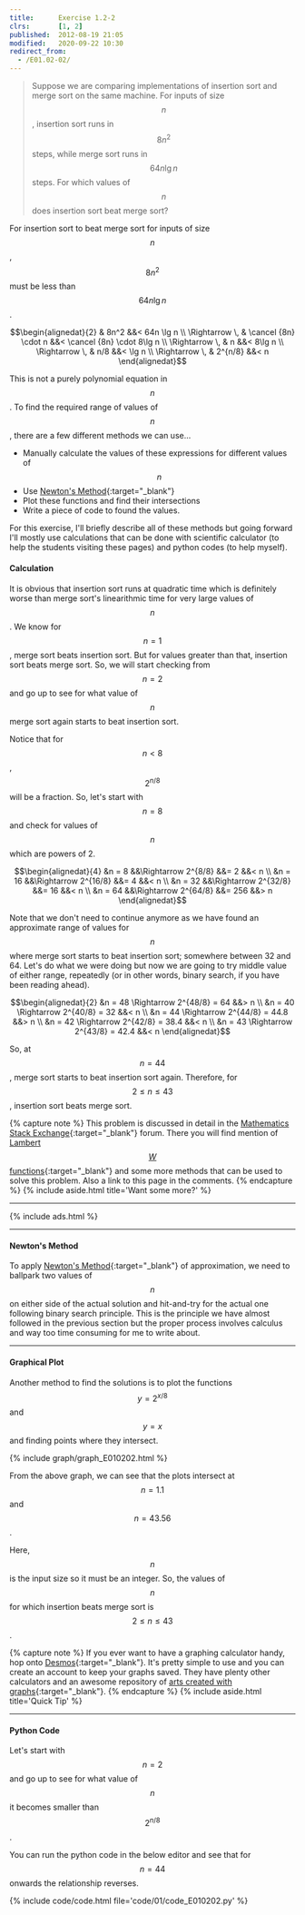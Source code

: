 ```yaml
---
title:      Exercise 1.2-2
clrs:       [1, 2]
published:  2012-08-19 21:05
modified:   2020-09-22 10:30
redirect_from:
  - /E01.02-02/
---
```


> Suppose we are comparing implementations of insertion sort and merge sort on the same machine. For inputs of size $$n$$, insertion sort runs in $$8n^2$$ steps, while merge sort runs in $$64n \lg n$$ steps. For which values of $$n$$ does insertion sort beat merge sort?

For insertion sort to beat merge sort for inputs of size $$n$$, $$8n^2$$ must be less than $$64n \lg n$$.

$$\begin{alignedat}{2}
               & 8n^2                 &&< 64n \lg n \\
\Rightarrow \, & \cancel {8n} \cdot n &&< \cancel {8n} \cdot 8\lg n \\
\Rightarrow \, & n                    &&< 8\lg n \\
\Rightarrow \, & n/8                  &&< \lg n \\
\Rightarrow \, & 2^{n/8}              &&< n
\end{alignedat}$$

This is not a purely polynomial equation in $$n$$. To find the required range of values of $$n$$, there are a few different methods we can use...

* Manually calculate the values of these expressions for different values of $$n$$
* Use [Newton's Method](https://en.wikipedia.org/wiki/Newton%27s_method){:target="_blank"}
* Plot these functions and find their intersections
* Write a piece of code to found the values.

For this exercise, I'll briefly describe all of these methods but going forward I'll mostly use calculations that can be done with scientific calculator (to help the students visiting these pages) and python codes (to help myself).

#### Calculation

It is obvious that insertion sort runs at quadratic time which is definitely worse than merge sort's linearithmic time for very large values of $$n$$. We know for $$n = 1$$, merge sort beats insertion sort. But for values greater than that, insertion sort beats merge sort. So, we will start checking from $$n = 2$$ and go up to see for what value of $$n$$ merge sort again starts to beat insertion sort.

Notice that for $$n < 8$$, $$2^{n/8}$$ will be a fraction. So, let's start with $$n = 8$$ and check for values of $$n$$ which are powers of 2.

$$\begin{alignedat}{4}
&n = 8  &&\Rightarrow 2^{8/8}  &&= 2   &&< n \\
&n = 16 &&\Rightarrow 2^{16/8} &&= 4   &&< n \\
&n = 32 &&\Rightarrow 2^{32/8} &&= 16  &&< n \\
&n = 64 &&\Rightarrow 2^{64/8} &&= 256 &&> n
\end{alignedat}$$

Note that we don't need to continue anymore as we have found an approximate range of values for $$n$$ where merge sort starts to beat insertion sort; somewhere between 32 and 64. Let's do what we were doing but now we are going to try middle value of either range, repeatedly (or in other words, binary search, if you have been reading ahead).

$$\begin{alignedat}{2}
&n = 48 \Rightarrow 2^{48/8} = 64   &&> n \\
&n = 40 \Rightarrow 2^{40/8} = 32   &&< n \\
&n = 44 \Rightarrow 2^{44/8} = 44.8 &&> n \\
&n = 42 \Rightarrow 2^{42/8} = 38.4 &&< n \\
&n = 43 \Rightarrow 2^{43/8} = 42.4 &&< n
\end{alignedat}$$

So, at $$n = 44$$, merge sort starts to beat insertion sort again. Therefore, for $$2 \le n \le 43$$, insertion sort beats merge sort.

{% capture note %}
This problem is discussed in detail in the [Mathematics Stack Exchange](https://math.stackexchange.com/questions/2593003/how-to-solve-the-logarithmic-equation-which-has-both-n-and-logn){:target="_blank"} forum. There you will find mention of [Lambert $$W$$ functions](https://en.wikipedia.org/wiki/Lambert_W_function){:target="_blank"} and some more methods that can be used  to solve this problem. Also a link to this page in the comments.
{% endcapture %}
{% include aside.html title='Want some more?' %}

---

{% include ads.html %}

---

#### Newton's Method

To apply [Newton's Method](https://en.wikipedia.org/wiki/Newton%27s_method){:target="_blank"} of approximation, we need to ballpark two values of $$n$$ on either side of the actual solution and hit-and-try for the actual one following binary search principle. This is the principle we have almost followed in the previous section but the proper process involves calculus and way too time consuming for me to write about.

---

#### Graphical Plot

Another method to find the solutions is to plot the functions $$y = 2^{x/8}$$ and $$y = x$$ and finding points where they intersect.

{% include graph/graph_E010202.html %}

From the above graph, we can see that the plots intersect at $$n = 1.1$$ and $$n = 43.56$$.

Here, $$n$$ is the input size so it must be an integer. So, the values of $$n$$ for which insertion beats merge sort is $$2 \le n \le 43$$.

{% capture note %}
If you ever want to have a graphing calculator handy, hop onto [Desmos](https://www.desmos.com/calculator/pwh2p6qrj9){:target="_blank"}. It's pretty simple to use and you can create an account to keep your graphs saved. They have plenty other calculators and an awesome repository of [arts created with graphs](https://www.desmos.com/art){:target="_blank"}.
{% endcapture %}
{% include aside.html title='Quick Tip' %}

---

#### Python Code

Let's start with $$n = 2$$ and go up to see for what value of $$n$$ it becomes smaller than $$2^{n/8}$$.

You can run the python code in the below editor and see that for $$n = 44$$ onwards the relationship reverses.

{% include code/code.html file='code/01/code_E010202.py' %}
